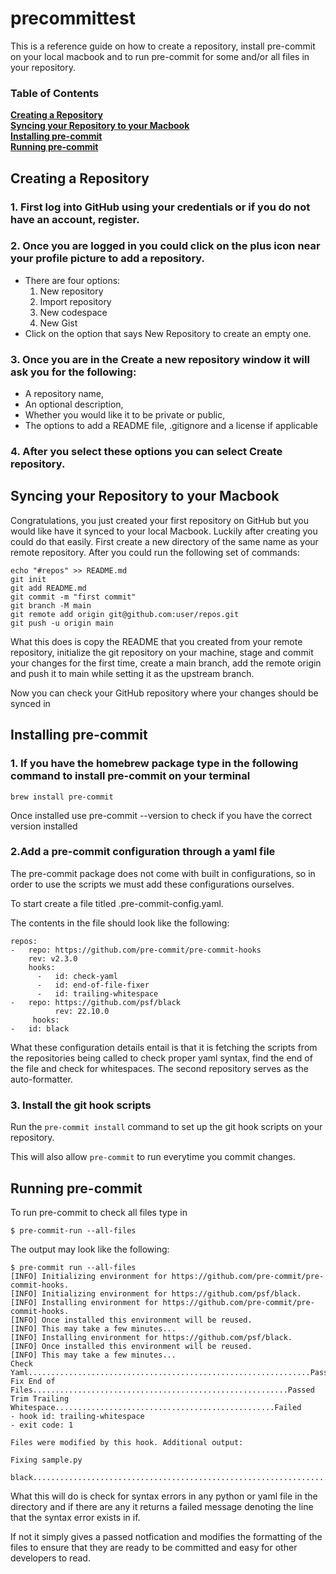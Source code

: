 # precommittest

This is a reference guide on how to create a repository, install pre-commit on your local macbook
and to run pre-commit for some and/or all files in your repository.


### Table of Contents
**[Creating a Repository](#creating-a-repository)**<br>
**[Syncing your Repository to your Macbook](#syncing-your-repository-to-your-macbook)**<br>
**[Installing pre-commit](#installing-pre-commit)**<br>
**[Running pre-commit](#running-pre-commit)**<br>


## Creating a Repository

### 1. First log into GitHub using your credentials or if you do not have an account, register.
### 2. Once you are logged in you could click on the plus icon near your profile picture to add a repository.
* There are four options:
 	1. New repository
	2. Import repository
	3. New codespace
	4. New Gist
* Click on the option that says New Repository to create an empty one.

### 3. Once you are in the Create a new repository window it will ask you for the following:
*  A repository name,
*  An optional description,
*  Whether you would like it to be private or public,
*  The options to add a README file, .gitignore and a license if applicable

### 4. After you select these options you can select Create repository.

## Syncing your Repository to your Macbook

Congratulations, you just created your first repository on GitHub but you would like have it synced to your local Macbook. Luckily
after creating you could do that easily. First create a new directory of the same name as your remote repository.
After you could run the following set of commands:

```
echo "#repos" >> README.md
git init
git add README.md
git commit -m "first commit"
git branch -M main
git remote add origin git@github.com:user/repos.git
git push -u origin main

```

What this does is copy the README that you created from your remote repository, initialize the git repository on your machine,
stage and commit your changes for the first time, create a main branch, add the remote origin and push it to main while
setting it as the upstream branch.


Now you can check your GitHub repository where your changes should be synced in


## Installing pre-commit

### 1. If you have the homebrew package type in the following command to install pre-commit on your terminal

```
brew install pre-commit
```

Once installed use pre-commit --version to check if you have the correct version installed

### 2.Add a pre-commit configuration through a yaml file

The pre-commit package does not come with built in configurations, so in order to use the scripts we
must add these configurations ourselves.

To start create a file titled .pre-commit-config.yaml.

The contents in the file should look like the following:

```
repos:
-   repo: https://github.com/pre-commit/pre-commit-hooks
    rev: v2.3.0
    hooks:
      -   id: check-yaml
      -   id: end-of-file-fixer
      -   id: trailing-whitespace
-   repo: https://github.com/psf/black
    	  rev: 22.10.0
     hooks:
-   id: black
```

What these configuration details entail is that it is fetching the scripts from the repositories being called
to check proper yaml syntax, find the end of the file and check for whitespaces. The second repository serves as the
auto-formatter.


### 3. Install the git hook scripts
Run the ```pre-commit install``` command to set up the git hook scripts on your repository.

This will also allow ```pre-commit``` to run everytime you commit changes.


##  Running pre-commit

To run pre-commit to check all files type in

```$ pre-commit-run --all-files```

The output may look like the following:

```
$ pre-commit run --all-files
[INFO] Initializing environment for https://github.com/pre-commit/pre-commit-hooks.
[INFO] Initializing environment for https://github.com/psf/black.
[INFO] Installing environment for https://github.com/pre-commit/pre-commit-hooks.
[INFO] Once installed this environment will be reused.
[INFO] This may take a few minutes...
[INFO] Installing environment for https://github.com/psf/black.
[INFO] Once installed this environment will be reused.
[INFO] This may take a few minutes...
Check Yaml...............................................................Passed
Fix End of Files.........................................................Passed
Trim Trailing Whitespace.................................................Failed
- hook id: trailing-whitespace
- exit code: 1

Files were modified by this hook. Additional output:

Fixing sample.py

black....................................................................Passed
```

What this will do is check for syntax errors in any python or yaml file in the directory and if there are any it returns a
failed message denoting the line that the syntax error exists in if.

If not it simply gives a passed notfication and modifies the formatting of the files to ensure that they are ready to be
committed and easy for other developers to read.

